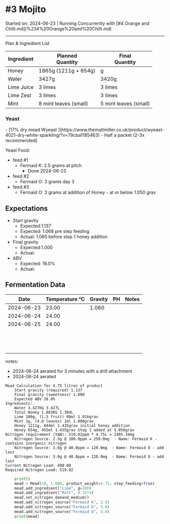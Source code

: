 <h1> #3 Mojito </h1>
Started on: 2024-06-23 | Running Concurrently with [#4 Orange and Chilli.md](%234%20Orange%20and%20Chilli.md)



<hr>

Plan & Ingredient List

| Ingredient | Planned<br/>Quantity  | Final<br/>Quantity    |
|------------|-----------------------|-----------------------|
| Honey      | 1865g (1211g + 654g)  | g                     |
| Water      | 3427g                 | 3420g                 |
| Lime Juice | 3 limes               | 3 limes               | 
| Lime Zest  | 3 limes               | 3 limes               | 
| Mint       | 8 mint leaves (small) | 5 mint leaves (small) | 



<h3>Yeast</h3>
- [17% dry mead Wyeast ](https://www.themaltmiller.co.uk/product/wyeast-4021-dry-white-sparkling/?v=79cba1185463)
  - Half a packet (2-3x recommended)


Yeast Food:
- feed #1 
  - Fermaid K: 2.5 grams at pitch
    - Done 2024-06-23
- feed #2
  - Fermaid O: 3 grams day 3 
- feed #3
  - Fermaid O: 3 grams at addition of Honey - at or below 1.050 grav

## Expectations

- Start gravity
  - Expected:1.137
  - Expected: 1.068 pre step feeding
  - Actual: 1.065 before step 1 honey addition 
- Final gravity
  - Expected:1.000
  - Actual:
- ABV 
  - Expected: 16.0%
  - Actual: 


<h2>Fermentation Data</h2>

| Date       | Temperature  °C | Gravity | PH  | Notes                                                      |
|------------|-----------------|---------|-----|------------------------------------------------------------|
| 2024-06-23 | 23.00           | 1.060   |     |                                                            |
| 2024-06-24 | 24.00           |         |     |                                                            |
| 2024-06-25           |  24.00               |         |     |                                                            |
|            |                 |         |     |                                                            |
|            |                 |         |     |                                                            |
|            |                 |         |     |                                                            |
|            |                 |         |     |                                                            |
|            |                 |         |     |                                                            |
|            |                 |         |     |                                                            |
|            |                 |         |     |                                                            |
|            |                 |         |     |                                                            |
|            |                 |         |     |                                                            |
|            |                 |         |     |                                                            |
|            |                 |         |     |                                                            |
|            |                 |         |     |                                                            |
|            |                 |         |     |                                                            |


notes: 
- 2024-06-24 aerated for 3 minutes with a drill attachment
- 2024-06-24 aerated 


```
Mead Calculation for 4.75 litres of product
	Start gravity (required) 1.137 
	Final gravity (sweetness) 1.000 
	Expected ABV 18.0% 
Ingredients: 
	Water 3.427KG 3.427L 
	Total Honey 1.865KG 1.304L
	Lime 100g, (1.5 fruit) 98ml 1.016grav 
	Mint 1g, (4.0 leaves) 1ml 1.000grav 
	Honey 1211g, 844ml 1.435grav initial honey addition
	Honey 654g, 455ml 1.435grav Step 1 added at 1.050grav
Nitrogen requirement (YAN): 519.02ppm * 4.75L = 2465.34mg
	Nitrogen Source: 2.5g @ 100.0ppm = 250.0mg  - Name: Fermaid K - contains inorganic nitrogen
	Nitrogen Source: 3.0g @ 40.0ppm = 120.0mg  - Name: Fermaid O - add last
	Nitrogen Source: 3.0g @ 40.0ppm = 120.0mg  - Name: Fermaid O - add last
Current Nitrogen Load: 490.00 
Required Nitrogen Load: 519.02
```

``` python
    print()
    mead = Mead(18, 1.000, product_weight=4.75, step_feeding=True)
    mead.add_ingredient("Lime", g=100)
    mead.add_ingredient("Mint", 0.15*4)
    mead.set_nitrogen_demand_medium()
    mead.add_nitrogen_source("Fermaid K", 2.5)
    mead.add_nitrogen_source("Fermaid O", 3.0)
    mead.add_nitrogen_source("Fermaid O", 3.0)
    print(mead)
```
